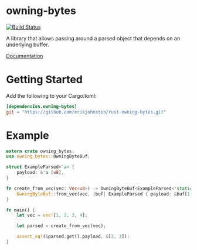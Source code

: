 owning-bytes
============

[![Build Status](https://travis-ci.org/erikjohnston/rust-owning-bytes.svg?branch=master)](https://travis-ci.org/erikjohnston/rust-owning-bytes)

A library that allows passing around a parsed object that depends on an
underlying buffer.


[Documentation](https://erikjohnston.github.io/rust-owning-bytes/owning_bytes/index.html)


# Getting Started

Add the following to your Cargo.toml:

```toml
[dependencies.owning-bytes]
git = "https://github.com/erikjohnston/rust-owning-bytes.git"
```

# Example

```rust
extern crate owning_bytes;
use owning_bytes::OwningByteBuf;

struct ExampleParsed<'a> {
    payload: &'a [u8],
}

fn create_from_vec(vec: Vec<u8>) -> OwningByteBuf<ExampleParsed<'static>> {
    OwningByteBuf::from_vec(vec, |buf| ExampleParsed { payload: &buf[1..3] })
}

fn main() {
    let vec = vec![1, 2, 3, 4];

    let parsed = create_from_vec(vec);

    assert_eq!(&parsed.get().payload, &[2, 3]);
}
```
